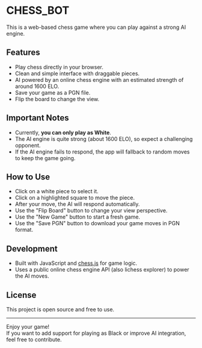 # CHESS_BOT
This is a web-based chess game where you can play against a strong AI engine.

## Features

- Play chess directly in your browser.
- Clean and simple interface with draggable pieces.
- AI powered by an online chess engine with an estimated strength of around 1600 ELO.
- Save your game as a PGN file.
- Flip the board to change the view.

## Important Notes

- Currently, **you can only play as White**.
- The AI engine is quite strong (about 1600 ELO), so expect a challenging opponent.
- If the AI engine fails to respond, the app will fallback to random moves to keep the game going.

## How to Use

- Click on a white piece to select it.
- Click on a highlighted square to move the piece.
- After your move, the AI will respond automatically.
- Use the "Flip Board" button to change your view perspective.
- Use the "New Game" button to start a fresh game.
- Use the "Save PGN" button to download your game moves in PGN format.

## Development

- Built with JavaScript and [chess.js](https://github.com/jhlywa/chess.js) for game logic.
- Uses a public online chess engine API (also lichess explorer) to power the AI moves.

## License

This project is open source and free to use.

---

Enjoy your game!  
If you want to add support for playing as Black or improve AI integration, feel free to contribute.

